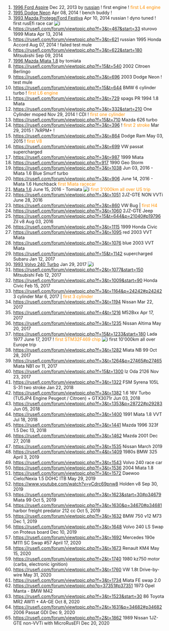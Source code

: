 1. [1996 Ford Aspire](https://rusefi.com/forum/viewtopic.php?f=3&t=375) Dec 22, 2013 by [russian](https://rusefi.com/forum/memberlist.php?mode=viewprofile&u=2) ! first engine ! <span style="color:#FF9000">first L4 engine</span>
1. [1995 Dodge Neon](https://rusefi.com/forum/viewtopic.php?f=3&t=360&start=150) Apr 08, 2014 ! bench buddy !
1. [1993 Mazda Protege/Ford Festiva](https://rusefi.com/forum/viewtopic.php?f=3&t=537) Apr 10, 2014 russian ! dyno tuned ! first rusEfi race car ![i](https://github.com/rusefi/rusefi_documentation/raw/master/rusefi_history/10k_driven_with_rusefi.png)
1. https://rusefi.com/forum/viewtopic.php?f=3&t=467&start=33 sturovo 1999 Miata Apr 13, 2014
1. https://rusefi.com/forum/viewtopic.php?f=3&t=621 russian 1995 Honda Accord Aug 07, 2014 ! failed test mule
1. https://rusefi.com/forum/viewtopic.php?f=3&t=622&start=180 Mitsubishi Sep 09, 2014
1. [1996 Mazda Miata 1.8](https://rusefi.com/forum/viewtopic.php?f=3&t=666) by tomiata 
1. https://rusefi.com/forum/viewtopic.php?f=15&t=540 2002 Citroen Berlingo
1. https://rusefi.com/forum/viewtopic.php?f=3&t=696 2003 Dodge Neon ! test mule
1. https://rusefi.com/forum/viewtopic.php?f=15&t=644 BMW 6 cylinder turbo ! <span style="color:#FF9000">first L6 engine</span>
1. https://rusefi.com/forum/viewtopic.php?f=3&t=729 spags PR 1994 1.8 Miata
1. https://rusefi.com/forum/viewtopic.php?f=3&t=332&start=210 One Cylinder moped Nov 29, 2014 ! CDI ! <span style="color:#FF9000">first one cylinder</span>
1. https://rusefi.com/forum/viewtopic.php?f=15&t=710 Mazda 626 turbo
1. https://rusefi.com/forum/viewtopic.php?f=3&t=396 ! <span style="color:#FF9000">first 2 stroke</span> Mar 29, 2015 ! 7kRPM+ !
1. https://rusefi.com/forum/viewtopic.php?f=3&t=864 Dodge Ram May 03, 2015 ! <span style="color:#FF9000">first V8</span>
1. https://rusefi.com/forum/viewtopic.php?f=3&t=699 VW passat supercharged 
1. https://rusefi.com/forum/viewtopic.php?f=3&t=987 1999 Miata 
1. https://rusefi.com/forum/viewtopic.php?t=917 1990 Geo Storm
1. https://rusefi.com/forum/viewtopic.php?f=3&t=1038 Jun 03, 2016 - Miata 1.6 Blue Smurf turbo
1. https://rusefi.com/forum/viewtopic.php?f=3&t=906 June 14, 2016 - Miata 1.6 Hunchback <span style="color:#FF9000">first Miata racecar</span>
1. [Miata 1.6](https://rusefi.com/forum/viewtopic.php?f=3&t=660) June 15, 2016 - Tomiata ![i](https://github.com/rusefi/rusefi_documentation/raw/master/rusefi_history/10k_driven_with_rusefi.png) <span style="color:#FF9000">first 3'000km all over US trip</span>
1. https://rusefi.com/forum/viewtopic.php?f=3&t=1051 2JZ-GTE NON VVTi June 28, 2016
1. https://rusefi.com/forum/viewtopic.php?f=3&t=860 VW Bug | <span style="color:#FF9000">first H4</span>
1. https://rusefi.com/forum/viewtopic.php?f=3&t=1060 2JZ-GTE Jeep
1. https://rusefi.com/forum/viewtopic.php?f=15&t=644&p=21040#p19796 Zil v8 Aug 03, 2016
1. https://rusefi.com/forum/viewtopic.php?f=3&t=1115 1999 Honda Civic
1. https://rusefi.com/forum/viewtopic.php?f=3&t=1095 red 2003 VVT Miata 
1. https://rusefi.com/forum/viewtopic.php?f=3&t=1076 blue 2003 VVT Miata
1. https://rusefi.com/forum/viewtopic.php?f=15&t=1142 supercharged Subaru Jan 12, 2017
1. [1993 Volvo 240 Turbo](https://rusefi.com/forum/viewtopic.php?f=3&t=1162) Jan 29, 2017 ![i](https://github.com/rusefi/rusefi_documentation/raw/master/rusefi_history/10k_driven_with_rusefi.png)
1. https://rusefi.com/forum/viewtopic.php?f=2&t=1077&start=150 Mitsubishi Feb 12, 2017
1. https://rusefi.com/forum/viewtopic.php?f=3&t=1009&start=90 Honda Civic Feb 15, 2017
1. https://rusefi.com/forum/viewtopic.php?f=3&t=1164&p=24242#p24242 3 cylinder Mar 6, 2017 | <span style="color:#FF9000">first 3 cylinder</span>
1. https://rusefi.com/forum/viewtopic.php?f=3&t=1194 Nissan Mar 22, 2017
1. https://rusefi.com/forum/viewtopic.php?f=4&t=1216 M52Bxx Apr 17, 2017
1. https://rusefi.com/forum/viewtopic.php?f=3&t=1235 Nissan Altima May 20, 2017
1. https://rusefi.com/forum/viewtopic.php?f=15&t=1233&start=180 Lada 1977 June 17, 2017 ! <span style="color:#FF9000">first STM32F469 chip</span> ![i](https://github.com/rusefi/rusefi_documentation/raw/master/rusefi_history/10k_driven_with_rusefi.png) first 10'000km all over Europe trip
1. https://rusefi.com/forum/viewtopic.php?f=3&t=1282 Miata NB 99 Oct 28, 2017
1. https://rusefi.com/forum/viewtopic.php?f=3&t=1264&p=27465#p27465 Miata NB1 ov 11, 2017
1. https://rusefi.com/forum/viewtopic.php?f=15&t=1300 Iz Oda 2126 Nov 23, 2017
1. https://rusefi.com/forum/viewtopic.php?f=3&t=1322 FSM Syrena 105L S-31 two stroke Jan 22, 2018
1. https://rusefi.com/forum/viewtopic.php?f=3&t=1382 1.6 16V Turbo (TU5JP4 Engine Peugeot / Citroen) + GTX3071r Jun 03, 2018
1. https://rusefi.com/forum/viewtopic.php?f=3&t=1353&p=28722#p29283 Jun 05, 2018
1. https://rusefi.com/forum/viewtopic.php?f=3&t=1400 1991 Miata 1.8 VVT Jul 18, 2018
1. https://rusefi.com/forum/viewtopic.php?f=3&t=1441 Mazda 1996 323f 1.5 Dec 13, 2018
1. https://rusefi.com/forum/viewtopic.php?f=3&t=1462 Mazda 2001 Dec 27, 2018
1. https://rusefi.com/forum/viewtopic.php?f=3&t=1535 Nissan March 2019
1. https://rusefi.com/forum/viewtopic.php?f=4&t=1409 1980s BMW 325 April 3, 2019
1. https://rusefi.com/forum/viewtopic.php?f=3&t=1543 Volvo 240 race car
1. https://rusefi.com/forum/viewtopic.php?f=3&t=1536 2004 Miata 1.8
1. https://rusefi.com/forum/viewtopic.php?f=3&t=1572 Daewoo Cielo/Nexia 1.5 DOHC ITB May 29, 2019
1. https://www.youtube.com/watch?v=yCdrc69pnw8 Holden v8 Sep 30, 2019
1. https://rusefi.com/forum/viewtopic.php?f=3&t=1623&start=30#p34679 Miata 99 Oct 5, 2019
1. https://rusefi.com/forum/viewtopic.php?f=3&t=1630&p=34670#p34681 harbor freight predator 212 cc Oct 5, 2019
1. https://rusefi.com/forum/viewtopic.php?f=3&t=1632 BMW 750 v12 M73 Dec 1, 2019
1. https://rusefi.com/forum/viewtopic.php?f=3&t=1648 Volvo 240 LS Swap on Proteus board Dec 10, 2019
1. https://rusefi.com/forum/viewtopic.php?f=3&t=1692 Mercedes 190e M111 SC Swap #57 April 17, 2020
1. https://rusefi.com/forum/viewtopic.php?f=3&t=1673 Renault KM4 May 15, 2020
1. https://rusefi.com/forum/viewtopic.php?f=2&t=1740 1980 kz750 motor (carbs, electronic ignition) 
1. https://rusefi.com/forum/viewtopic.php?f=3&t=1760 VW 1.8t Drive-by-wire May 31, 2020
1. https://rusefi.com/forum/viewtopic.php?f=3&t=1734 Miata FE swap 2.0
1. https://rusefi.com/forum/viewtopic.php?p=37351#p37351 1973 Opel Manta - BMW M42
1. https://rusefi.com/forum/viewtopic.php?f=3&t=1523&start=30 86 Toyota MR2 AW11 + 4A-GE Oct 8, 2020
1. https://rusefi.com/forum/viewtopic.php?f=2&t=1631&p=34682#p34682 2006 Passat GDI Dec 9, 2020
1. https://rusefi.com/forum/viewtopic.php?f=2&t=1862 1989 Nissan 1JZ-GTE non-VVTi with MicroRusEFI Dec 20, 2020